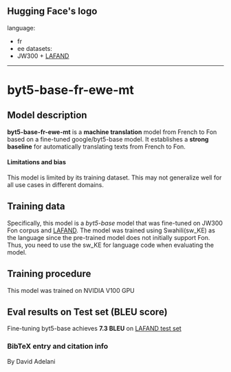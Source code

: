 Hugging Face's logo
---
language: 
- fr
- ee
datasets:
- JW300 + [LAFAND](https://github.com/masakhane-io/lafand-mt)
---
# byt5-base-fr-ewe-mt
## Model description
**byt5-base-fr-ewe-mt** is a **machine translation** model from French to Fon based on a fine-tuned google/byt5-base model.  It establishes a **strong baseline** for automatically translating texts from French to Fon.  


#### Limitations and bias
This model is limited by its training dataset. This may not generalize well for all use cases in different domains.  

## Training data
Specifically, this model is a *byt5-base* model that was fine-tuned on JW300 Fon corpus and [LAFAND](https://github.com/masakhane-io/lafand-mt). The model was trained using Swahili(sw_KE) as the language since the pre-trained model does not initially support Fon. Thus, you need to use the sw_KE for language code when evaluating the model. 

## Training procedure
This model was trained on NVIDIA V100 GPU

## Eval results on Test set (BLEU score)
Fine-tuning byt5-base achieves **7.3 BLEU** on [LAFAND test set](https://github.com/masakhane-io/lafand-mt)

### BibTeX entry and citation info
By David Adelani
```

```


